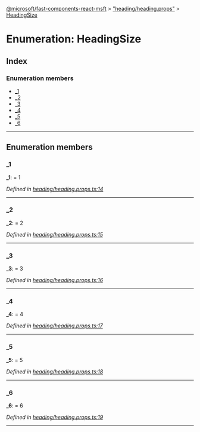 [@microsoft/fast-components-react-msft](../README.md) > ["heading/heading.props"](../modules/_heading_heading_props_.md) > [HeadingSize](../enums/_heading_heading_props_.headingsize.md)

# Enumeration: HeadingSize

## Index

### Enumeration members

* [_1](_heading_heading_props_.headingsize.md#_1)
* [_2](_heading_heading_props_.headingsize.md#_2)
* [_3](_heading_heading_props_.headingsize.md#_3)
* [_4](_heading_heading_props_.headingsize.md#_4)
* [_5](_heading_heading_props_.headingsize.md#_5)
* [_6](_heading_heading_props_.headingsize.md#_6)

---

## Enumeration members

<a id="_1"></a>

###  _1

**_1**:  = 1

*Defined in [heading/heading.props.ts:14](https://github.com/Microsoft/fast-dna/blob/164dd3ca/packages/fast-components-react-msft/src/heading/heading.props.ts#L14)*

___
<a id="_2"></a>

###  _2

**_2**:  = 2

*Defined in [heading/heading.props.ts:15](https://github.com/Microsoft/fast-dna/blob/164dd3ca/packages/fast-components-react-msft/src/heading/heading.props.ts#L15)*

___
<a id="_3"></a>

###  _3

**_3**:  = 3

*Defined in [heading/heading.props.ts:16](https://github.com/Microsoft/fast-dna/blob/164dd3ca/packages/fast-components-react-msft/src/heading/heading.props.ts#L16)*

___
<a id="_4"></a>

###  _4

**_4**:  = 4

*Defined in [heading/heading.props.ts:17](https://github.com/Microsoft/fast-dna/blob/164dd3ca/packages/fast-components-react-msft/src/heading/heading.props.ts#L17)*

___
<a id="_5"></a>

###  _5

**_5**:  = 5

*Defined in [heading/heading.props.ts:18](https://github.com/Microsoft/fast-dna/blob/164dd3ca/packages/fast-components-react-msft/src/heading/heading.props.ts#L18)*

___
<a id="_6"></a>

###  _6

**_6**:  = 6

*Defined in [heading/heading.props.ts:19](https://github.com/Microsoft/fast-dna/blob/164dd3ca/packages/fast-components-react-msft/src/heading/heading.props.ts#L19)*

___


